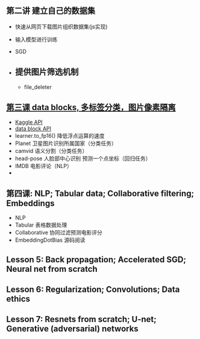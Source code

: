 ## 第二讲 建立自己的数据集
-  快速从网页下载图片组织数据集(js实现)
-  输入模型进行训练
- SGD

- ## 提供图片筛选机制
	- file_deleter
## [第三课 data blocks, 多标签分类，图片像素隔离](https://www.youtube.com/watch?v=MpZxV6DVsmM)

- [Kaggle API](https://github.com/Kaggle/kaggle-api)
- [data block API](https://docs.fast.ai/data_block.html)
- learner.to_fp16() 降低浮点运算的速度
- Planet 卫星图片识别所属国家（分类任务） 
- camvid 语义分割（分类任务）
- head-pose 人脸部中心识别  预测一个点坐标（回归任务）
- IMDB 电影评论（NLP）
- 

## 第四课: NLP; Tabular data; Collaborative filtering; Embeddings
- NLP
- Tabular 表格数据处理
- Collaborative 协同过滤预测电影评分
- EmbeddingDotBias 源码阅读

##  Lesson 5: Back propagation; Accelerated SGD; Neural net from scratch

##  Lesson 6: Regularization; Convolutions; Data ethics

##  Lesson 7: Resnets from scratch; U-net; Generative (adversarial) networks
<!--stackedit_data:
eyJoaXN0b3J5IjpbLTExNDk0MTEyODIsLTEzMTE2MzI1OTgsMT
A0MjMwMDA4MiwtNTQzMTU5NjEwLDE1ODQwNjIxMzAsLTE5NTk4
MDgxNDgsLTMwOTk5OTcxMSwxODc1ODY5OTkwLC0xMTUxMjkxNT
k3LDYzOTE5MDEyMSwxNzA0NTAzNjQyLC0xNzkwNjM5MTEyLC0x
ODcxMzE2NzU1LDIwOTk3NDk5Nl19
-->